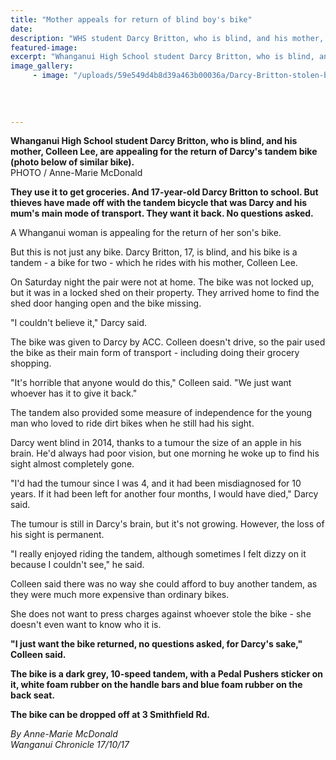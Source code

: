 ```yaml
---
title: "Mother appeals for return of blind boy's bike"
date: 
description: "WHS student Darcy Britton, who is blind, and his mother, Colleen Lee, are appealing for the return of Darcy's tandem bike..."
featured-image: 
excerpt: "Whanganui High School student Darcy Britton, who is blind, and his mother, Colleen Lee, are appealing for the return of Darcy's tandem bike."
image_gallery:
     - image: "/uploads/59e549d4b8d39a463b00036a/Darcy-Britton-stolen-bike.-with-writingPNG.PNG"
    
    
    
    
---
```


<p><span><strong>Whanganui High School student Darcy Britton, who is blind, and his mother, Colleen Lee, are appealing for the return of Darcy's tandem bike (photo below of similar bike).</strong><br />PHOTO / Anne-Marie McDonald</span></p>
<p class="element element-paragraph"><strong>They use it to get groceries. And 17-year-old Darcy Britton to school. But thieves have made off with the tandem bicycle that was Darcy and his mum's main mode of transport. They want it back. No questions asked.</strong></p>
<p class="element element-paragraph"><span>A Whanganui woman is appealing for the return of her son's bike.</span></p>
<p class="element element-paragraph">But this is not just any bike. Darcy Britton, 17, is blind, and his bike is a tandem - a bike for two - which he rides with his mother, Colleen Lee.</p>
<p class="element element-paragraph">On Saturday night the pair were not at home. The bike was not locked up, but it was in a locked shed on their property. They arrived home to find the shed door hanging open and the bike missing.</p>
<p class="element element-paragraph">"I couldn't believe it," Darcy said.</p>
<p class="element element-paragraph">The bike was given to Darcy by ACC. Colleen doesn't drive, so the pair used the bike as their main form of transport - including doing their grocery shopping.</p>
<p class="element element-paragraph">"It's horrible that anyone would do this," Colleen said. "We just want whoever has it to give it back."</p>
<p class="element element-paragraph">The tandem also provided some measure of independence for the young man who loved to ride dirt bikes when he still had his sight.</p>
<p class="element element-paragraph">Darcy went blind in 2014, thanks to a tumour the size of an apple in his brain. He'd always had poor vision, but one morning he woke up to find his sight almost completely gone.</p>
<p class="element element-paragraph">"I'd had the tumour since I was 4, and it had been misdiagnosed for 10 years. If it had been left for another four months, I would have died," Darcy said.</p>
<p class="element element-paragraph">The tumour is still in Darcy's brain, but it's not growing. However, the loss of his sight is permanent.</p>
<p class="element element-paragraph">"I really enjoyed riding the tandem, although sometimes I felt dizzy on it because I couldn't see," he said.</p>
<p class="element element-paragraph">Colleen said there was no way she could afford to buy another tandem, as they were much more expensive than ordinary bikes.</p>
<p class="element element-paragraph">She does not want to press charges against whoever stole the bike - she doesn't even want to know who it is.</p>
<p class="element element-paragraph"><strong>"I just want the bike returned, no questions asked, for Darcy's sake," Colleen said.</strong></p>
<p class="element element-paragraph"><strong>The bike is a dark grey, 10-speed tandem, with a Pedal Pushers sticker on it, white foam rubber on the handle bars and blue foam rubber on the back seat.</strong></p>
<p class="element element-paragraph"><strong>The bike can be dropped off at 3 Smithfield Rd.</strong></p>
<p><em>By Anne-Marie McDonald<br />Wanganui Chronicle 17/10/17</em></p>

